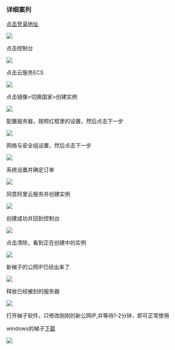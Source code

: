 ### 详细案列

[点击登录地址](https://account.aliyun.com/login/qr_login.htm)

![](./img/aliyun/101.jpg)

点击控制台

![](./img/aliyun/102.jpg)

点击云服务ECS

![](./img/aliyun/103.jpg)

点击镜像>切换国家>创建实例

![](./img/aliyun/104.jpg)

配置服务器，按照红框里的设置，然后点击下一步

![](./img/aliyun/105.jpg)

网络与安全组设置，然后点击下一步

![](./img/aliyun/106.jpg)

系统设置并确定订单

![](./img/aliyun/107.jpg)

同意阿里云服务并创建实例

![](./img/aliyun/108.jpg)

创建成功并回到控制台

![](./img/aliyun/109.jpg)

点击清除，看到正在创建中的实例

![](./img/aliyun/110.jpg)

新梯子的公网IP已经出来了

![](./img/aliyun/111.jpg)

释放已经被封的服务器

![](./img/aliyun/112.jpg)

打开梯子软件，只修改刚刚的新公网IP,并等待1-2分钟，即可正常使用

windows的梯子[下载](https://github.com/shadowsocks/shadowsocks-windows/wiki/Shadowsocks-Windows-%E4%BD%BF%E7%94%A8%E8%AF%B4%E6%98%8E)

![](./img/aliyun/113.jpg)




